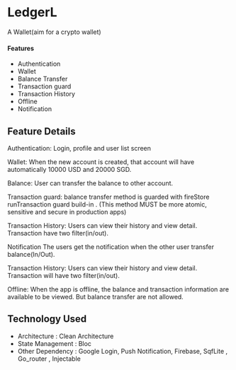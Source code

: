 # LedgerL

A Wallet(aim for a crypto wallet)

#### Features
 - Authentication
 - Wallet
 - Balance Transfer
 - Transaction guard
 - Transaction History
 - Offline
 - Notification

## Feature Details

Authentication:
Login, profile and user list screen

Wallet:
When the new account is created, that account will have automatically 10000 USD and 20000 SGD.

Balance:
User can transfer the balance to other account.

Transaction guard:
balance transfer method is guarded with fireStore runTransaction guard build-in .
(This  method MUST be more atomic, sensitive and secure in production apps)

Transaction History:
Users can view their history and view detail. Transaction have two filter(in/out).

Notification
The users get the notification when the other user transfer balance(In/Out).

Transaction History:
Users can view their history and view detail. Transaction will have two filter(in/out).

Offline:
When the app is offline, the balance and transaction information are available to be viewed.
But balance transfer are not allowed.

## Technology Used

 - Architecture : Clean Architecture
 - State Management : Bloc
 - Other Dependency : Google Login, Push Notification, Firebase, SqfLite , Go_router , Injectable